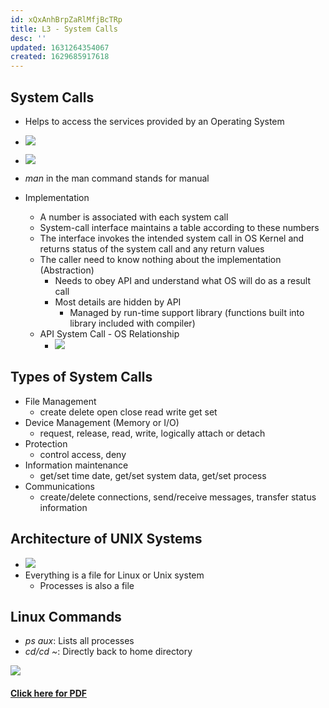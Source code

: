 ```yaml
---
id: xQxAnhBrpZaRlMfjBcTRp
title: L3 - System Calls
desc: ''
updated: 1631264354067
created: 1629685917618
---
```

## System Calls 
* Helps to access the services provided by an Operating System
* ![](/assets/images/2021-08-23-08-23-02.png)
  
* ![](/assets/images/2021-08-23-08-25-54.png)
* _man_ in the man command stands for manual 
* Implementation
  * A number is associated with each system call 
  * System-call interface maintains a table according to these numbers
  * The interface invokes the intended system call in OS Kernel and returns status of the system call and any return values 
  * The caller need to know nothing about the implementation (Abstraction)
    * Needs to obey API and understand what OS will do as a result call 
    * Most details are hidden by API 
      * Managed by run-time support library (functions built into library included with compiler)
  * API System Call - OS Relationship 
    * ![](/assets/images/2021-08-23-08-31-26.png)
## Types of System Calls 
* File Management 
  * create delete open close read write get set
* Device Management (Memory or I/O)
  * request, release, read, write, logically attach or detach
* Protection
  * control access, deny
* Information maintenance
  * get/set time date, get/set system data, get/set process
* Communications 
  * create/delete connections, send/receive messages, transfer status information
## Architecture of UNIX Systems 
* ![](/assets/images/2021-08-23-08-36-14.png)
* Everything is a file for Linux or Unix system
  * Processes is also a file 
## Linux Commands 
* _ps aux_: Lists all processes 
* _cd/cd ~_: Directly back to home directory 


![](/assets/images/L3_OS_Image.png)

#### [Click here for PDF](/assets/L3_OS.pdf)